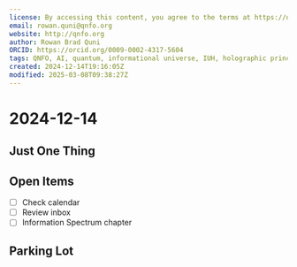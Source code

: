 ```yaml
---
license: By accessing this content, you agree to the terms at https://qnfo.org/LICENSE
email: rowan.quni@qnfo.org
website: http://qnfo.org
author: Rowan Brad Quni
ORCID: https://orcid.org/0009-0002-4317-5604
tags: QNFO, AI, quantum, informational universe, IUH, holographic principle
created: 2024-12-14T19:16:05Z
modified: 2025-03-08T09:38:27Z
---
```


# 2024-12-14

## Just One Thing

## Open Items

- [ ] Check calendar
- [ ] Review inbox
- [ ] Information Spectrum chapter

## Parking Lot
